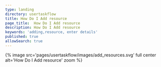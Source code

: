 ```yaml
---
type: landing
directory: usertaskflow
title: How Do I Add resource
page_title:  How Do I Add resource
description: How Do I Add resource
keywords: 'adding,resource, enter details'
published: true
allowSearch: true
---
```

{% image src='pages/usertaskflow/images/add_resources.svg' full center  alt='How Do I Add resource'  zoom %} 
